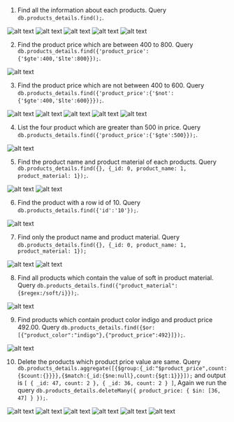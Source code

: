 
1. Find all the information about each products. Query `db.products_details.find();`.

![alt text](image.png)
![alt text](image-1.png)
![alt text](image-2.png)
![alt text](image-3.png)
![alt text](image-4.png)


2. Find the product price which are between 400 to 800. Query ` db.products_details.find({'product_price':{'$gte':400,'$lte':800}});`.

![alt text](image-5.png)


3. Find the product price which are not between 400 to 600. Query `db.products_details.find({'product_price':{'$not':{'$gte':400,'$lte':600}}});`.

![alt text](image-6.png)
![alt text](image-7.png)
![alt text](image-8.png)
![alt text](image-9.png)
![alt text](image-10.png)

4. List the four product which are greater than 500 in price. Query `db.products_details.find({'product_price':{'$gte':500}});`.

![alt text](image-11.png)


5. Find the product name and product material of each products. Query ` db.products_details.find({}, {_id: 0, product_name: 1, product_material: 1});`.

![alt text](image-12.png)
![alt text](image-13.png)


6. Find the product with a row id of 10. Query `db.products_details.find({'id':'10'});`.

![alt text](image-14.png)


7. Find only the product name and product material. Query `db.products_details.find({}, {_id: 0, product_name: 1, product_material: 1});`

![alt text](image-12.png)
![alt text](image-13.png)

8. Find all products which contain the value of soft in product material. Query `db.products_details.find({"product_material":{$regex:/soft/i}});`.

![alt text](image-15.png)


9. Find products which contain product color indigo  and product price 492.00. Query `db.products_details.find({$or:[{"product_color":"indigo"},{"product_price":492}]});`.

![alt text](image-16.png)


10. Delete the products which product price value are same. Query ` db.products_details.aggregate([{$group:{_id:"$product_price",count:{$count:{}}}},{$match:{_id:{$ne:null},count:{$gt:1}}}]);` and output is `[ { _id: 47, count: 2 }, { _id: 36, count: 2 } ]`, Again we run the query `db.products_details.deleteMany({ product_price: { $in: [36, 47] } });`.

![alt text](image-17.png)
![alt text](image-18.png)
![alt text](image-19.png)
![alt text](image-20.png)
![alt text](image-21.png)
![alt text](image-22.png)